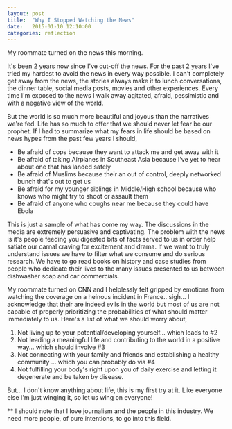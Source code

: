 ```yaml
---
layout: post
title:  "Why I Stopped Watching the News"
date:   2015-01-10 12:10:00
categories: reflection
---
```


My roommate turned on the news this morning.

It's been 2 years now since I've cut-off the news. For the past 2 years I've tried my hardest to avoid the news in every way possible. I can't completely get away from the news, the stories always make it to lunch conversations, the dinner table, social media posts, movies and other experiences. Every time I'm exposed to the news I walk away agitated, afraid, pessimistic and with a negative view of the world.

But the world is so much more beautiful and joyous than the narratives we're fed. Life has so much to offer that we should never let fear be our prophet. If I had to summarize what my fears in life should be based on news hypes from the past few years I should,

* Be afraid of cops because they want to attack me and get away with it
* Be afraid of taking Airplanes in Southeast Asia because I've yet to hear about one that has landed safely
* Be afraid of Muslims because their an out of control, deeply networked bunch that's out to get us
* Be afraid for my younger siblings in Middle/High school because who knows who might try to shoot or assault them
* Be afraid of anyone who coughs near me because they could have Ebola

This is just a sample of what has come my way. The discussions in the media are extremely persuasive and captivating. The problem with the news is it's people feeding you digested bits of facts served to us in order help satiate our carnal craving for excitement and drama. If we want to truly understand issues we have to filter what we consume and do serious research. We have to go read books on history and case studies from people who dedicate their lives to the many issues presented to us between dishwasher soap and car commercials.

My roommate turned on CNN and I helplessly felt gripped by emotions from watching the coverage on a heinous incident in France.. sigh... I acknowledge that their are indeed evils in the world but most of us are not capable of properly prioritizing the probabilities of what should matter immediately to us. Here's a list of what we should worry about,

1. Not living up to your potential/developing yourself... which leads to #2
2. Not leading a meaningful life and contributing to the world in a positive way... which should involve #3
3. Not connecting with your family and friends and establishing a healthy community ... which you can probably do via #4
4. Not fulfilling your body's right upon you of daily exercise and letting it degenerate and be taken by disease.

But... I don't know anything about life, this is my first try at it. Like everyone else I'm just winging it, so let us wing on everyone!

** I should note that I love journalism and the people in this industry. We need more people, of pure intentions, to go into this field.
